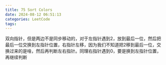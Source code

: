 ```yaml
---
title: 75 Sort Colors
date: 2024-08-12 06:51:13
categories: LeetCode
tags:
---
```



双向指针，但是两边不是同步移动的，对于左指针遇到2，放到最后一位，然后把最后一位交换到左指针位置，右指针左移，因为我们不知道把2移到最后一位，交换过来的是啥，然后再判断左右指针。同理右指针遇到0，要是换到左指针位置，再继续判断  
